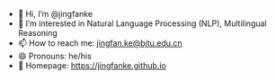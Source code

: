 - 👋 Hi, I’m @jingfanke
- 👀 I’m interested in Natural Language Processing (NLP), Multilingual Reasoning
- 📫 How to reach me: jingfan.ke@bjtu.edu.cn
- 😄 Pronouns: he/his
- 🔗 Homepage: https://jingfanke.github.io

<!---
jingfanke/jingfanke is a ✨ special ✨ repository because its `README.md` (this file) appears on your GitHub profile.
You can click the Preview link to take a look at your changes.
--->
